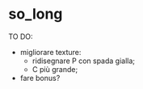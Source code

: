 # so_long

TO DO:
- migliorare texture:
    - ridisegnare P con spada gialla;
    - C più grande;
- fare bonus?
